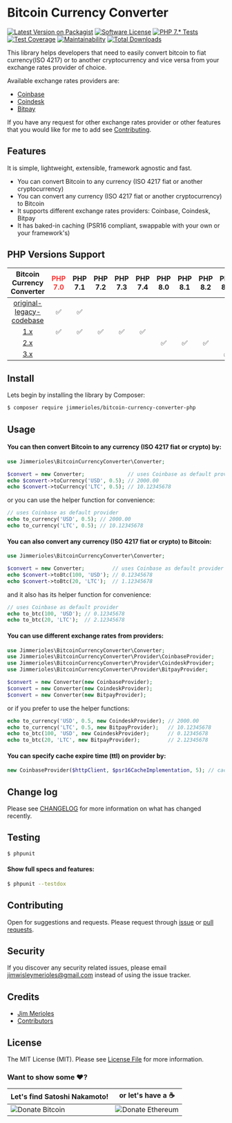 # Bitcoin Currency Converter

[![Latest Version on Packagist][ico-version]][link-packagist]
[![Software License][ico-license]](LICENSE)
[![PHP 7.* Tests][ico-github-actions]][link-github-actions]
[![Test Coverage][ico-coverage]][link-coverage]
[![Maintainability][ico-maintainability]][link-maintainability]
[![Total Downloads][ico-downloads]][link-downloads]

This library helps developers that need to easily convert bitcoin to fiat currency(ISO 4217) or to another cryptocurrency and vice versa from your exchange rates provider of choice.

Available exchange rates providers are:
* [Coinbase][link-coinbase-rates]
* [Coindesk][link-coindesk-rates]
* [Bitpay][link-bitpay-rates]

If you have any request for other exchange rates provider or other features that you would like for me to add see [Contributing][link-contributing].

## Features

It is simple, lightweight, extensible, framework agnostic and fast.

* You can convert Bitcoin to any currency (ISO 4217 fiat or another cryptocurrency)
* You can convert any currency (ISO 4217 fiat or another cryptocurrency) to Bitcoin
* It supports different exchange rates providers: Coinbase, Coindesk, Bitpay
* It has baked-in caching (PSR16 compliant, swappable with your own or your framework's)

## PHP Versions Support

| Bitcoin Currency Converter | <span style="color: rgb(255,51,51);">PHP 7.0</span> | PHP 7.1 | PHP 7.2 | PHP 7.3 | PHP 7.4 | PHP 8.0 | PHP 8.1 | PHP 8.2 | PHP 8.3 | PHP 8.4 |
| :--: | :--: | :--: | :--: | :--: | :--: | :--: | :--: | :--: | :--: | :--: |
| [original-legacy-codebase][link-original-legacy-codebase] | :white_check_mark: | :white_check_mark: |    |    |    |    |    |    |    |    |
| [1.x][link-1-x] | :white_check_mark: | :white_check_mark: | :white_check_mark: | :white_check_mark: | :white_check_mark: |    |    |    |    |    |
| [2.x][link-2-x] |    |    |    |    |    | :white_check_mark: | :white_check_mark: | :white_check_mark: |    |    |
| [3.x][link-3-x] |    |    |    |    |    |    |    |    | :white_check_mark: | :white_check_mark: |

## Install

Lets begin by installing the library by Composer:

``` bash
$ composer require jimmerioles/bitcoin-currency-converter-php
```

## Usage

#### You can then convert Bitcoin to any currency (ISO 4217 fiat or crypto) by:

``` php
use Jimmerioles\BitcoinCurrencyConverter\Converter;

$convert = new Converter;              // uses Coinbase as default provider
echo $convert->toCurrency('USD', 0.5); // 2000.00
echo $convert->toCurrency('LTC', 0.5); // 10.12345678
```

or you can use the helper function for convenience:

``` php
// uses Coinbase as default provider
echo to_currency('USD', 0.5); // 2000.00
echo to_currency('LTC', 0.5); // 10.12345678
```

#### You can also convert any currency (ISO 4217 fiat or crypto) to Bitcoin:

``` php
use Jimmerioles\BitcoinCurrencyConverter\Converter;

$convert = new Converter;         // uses Coinbase as default provider
echo $convert->toBtc(100, 'USD'); // 0.12345678
echo $convert->toBtc(20, 'LTC');  // 1.12345678
```

and it also has its helper function for convenience:

``` php
// uses Coinbase as default provider
echo to_btc(100, 'USD'); // 0.12345678
echo to_btc(20, 'LTC');  // 2.12345678
```

#### You can use different exchange rates from providers:

``` php
use Jimmerioles\BitcoinCurrencyConverter\Converter;
use Jimmerioles\BitcoinCurrencyConverter\Provider\CoinbaseProvider;
use Jimmerioles\BitcoinCurrencyConverter\Provider\CoindeskProvider;
use Jimmerioles\BitcoinCurrencyConverter\Provider\BitpayProvider;

$convert = new Converter(new CoinbaseProvider);
$convert = new Converter(new CoindeskProvider);
$convert = new Converter(new BitpayProvider);
```

or if you prefer to use the helper functions:

``` php
echo to_currency('USD', 0.5, new CoindeskProvider); // 2000.00
echo to_currency('LTC', 0.5, new BitpayProvider);   // 10.12345678
echo to_btc(100, 'USD', new CoindeskProvider);      // 0.12345678
echo to_btc(20, 'LTC', new BitpayProvider);         // 2.12345678
```

#### You can specify cache expire time (ttl) on provider by:

``` php
new CoinbaseProvider($httpClient, $psr16CacheImplementation, 5); // cache expires in 5mins, defaults to 60mins
```

## Change log

Please see [CHANGELOG][link-changelog] for more information on what has changed recently.

## Testing

``` bash
$ phpunit
```

#### Show full specs and features:

``` bash
$ phpunit --testdox
```

## Contributing

Open for suggestions and requests. Please request through [issue][link-issue] or [pull requests][link-pull-request].

## Security

If you discover any security related issues, please email jimwisleymerioles@gmail.com instead of using the issue tracker.

## Credits

- [Jim Merioles][link-author]
- [Contributors][link-contributors]

## License

The MIT License (MIT). Please see [License File](LICENSE) for more information.

### Want to show some :heart:?

Let's find Satoshi Nakamoto! | or let's have a :coffee:
------------ | ------------
![Donate Bitcoin][ico-bitcoin] | ![Donate Ethereum][ico-ethereum]


[ico-version]: https://img.shields.io/packagist/v/jimmerioles/bitcoin-currency-converter-php.svg?style=flat
[ico-license]: https://img.shields.io/badge/license-MIT-brightgreen.svg?style=flat
[ico-github-actions]: https://github.com/jimmerioles/bitcoin-currency-converter-php/actions/workflows/php-tests.yml/badge.svg
[ico-coverage]: https://api.codeclimate.com/v1/badges/438413be3c404775866c/test_coverage
[ico-maintainability]: https://api.codeclimate.com/v1/badges/438413be3c404775866c/maintainability
[ico-downloads]: https://img.shields.io/packagist/dt/jimmerioles/bitcoin-currency-converter-php.svg?style=flat
[ico-bitcoin]: https://img.shields.io/badge/Bitcoin-1KBT3Mzsr2dZqhQqNYx4gum8Yuyd61UzNk-blue.svg?style=flat
[ico-ethereum]: https://img.shields.io/badge/Ethereum-0x7896E9C4118e495Eb7001a847BBFA3C29Dfc69d9-blue.svg?style=flat

[link-packagist]: https://packagist.org/packages/jimmerioles/bitcoin-currency-converter-php
[link-github-actions]: https://github.com/jimmerioles/bitcoin-currency-converter-php/actions/workflows/php-tests.yml
[link-coverage]: https://codeclimate.com/github/jimmerioles/bitcoin-currency-converter-php/test_coverage
[link-maintainability]: https://codeclimate.com/github/jimmerioles/bitcoin-currency-converter-php/maintainability
[link-downloads]: https://packagist.org/packages/jimmerioles/bitcoin-currency-converter-php/stats
[link-author]: https://twitter.com/jimmerioles
[link-contributors]: https://github.com/jimmerioles/bitcoin-currency-converter-php/graphs/contributors
[link-coinbase-rates]: https://www.coinbase.com/charts
[link-coindesk-rates]: https://www.coindesk.com/price
[link-bitpay-rates]: https://bitpay.com/bitcoin-exchange-rates
[link-changelog]: https://github.com/jimmerioles/bitcoin-currency-converter-php/blob/master/CHANGELOG.md
[link-issue]: https://github.com/jimmerioles/bitcoin-currency-converter-php/issues/new
[link-pull-request]: https://github.com/jimmerioles/bitcoin-currency-converter-php/pull/new/master
[link-contributing]: https://github.com/jimmerioles/bitcoin-currency-converter-php#contributing
[link-original-legacy-codebase]: https://github.com/jimmerioles/bitcoin-currency-converter-php/tree/original-legacy-codebase
[link-1-x]: https://github.com/jimmerioles/bitcoin-currency-converter-php/tree/1.x
[link-2-x]: https://github.com/jimmerioles/bitcoin-currency-converter-php/tree/2.x
[link-3-x]: https://github.com/jimmerioles/bitcoin-currency-converter-php/tree/master